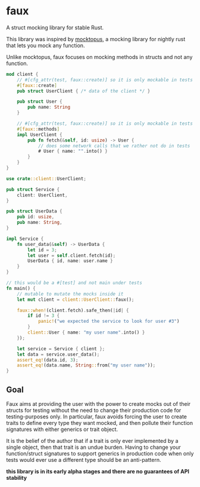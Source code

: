 # faux

A struct mocking library for stable Rust.

This library was inspired by [mocktopus], a mocking library for
nightly rust that lets you mock any function.

Unlike mocktopus, faux focuses on mocking methods in structs and not
any function.

```rust
mod client {
    // #[cfg_attr(test, faux::create)] so it is only mockable in tests
    #[faux::create]
    pub struct UserClient { /* data of the client */ }

    pub struct User {
        pub name: String
    }

    // #[cfg_attr(test, faux::create)] so it is only mockable in tests
    #[faux::methods]
    impl UserClient {
        pub fn fetch(&self, id: usize) -> User {
            // does some network calls that we rather not do in tests
            # User { name: "".into() }
        }
    }
}

use crate::client::UserClient;

pub struct Service {
    client: UserClient,
}

pub struct UserData {
    pub id: usize,
    pub name: String,
}

impl Service {
    fn user_data(&self) -> UserData {
        let id = 3;
        let user = self.client.fetch(id);
        UserData { id, name: user.name }
    }
}

// this would be a #[test] and not main under tests
fn main() {
    // mutable to mutate the mocks inside it
    let mut client = client::UserClient::faux();

    faux::when!(client.fetch).safe_then(|id| {
        if id != 3 {
            panic!("we expected the service to look for user #3")
        }
        client::User { name: "my user name".into() }
    });

    let service = Service { client };
    let data = service.user_data();
    assert_eq!(data.id, 3);
    assert_eq!(data.name, String::from("my user name"));
}
```

## Goal

Faux aims at providing the user with the power to create mocks out of
their structs for testing without the need to change their production
code for testing-purposes only. In particular, faux avoids forcing the
user to create traits to define every type they want mocked, and then
pollute their function signatures with either generics or trait
object.

It is the belief of the author that if a trait is only ever
implemented by a single object, then that trait is an undue
burden. Having to change your function/struct signatures to support
generics in production code when only tests would ever use a different
type should be an anti-pattern.

**this library is in its early alpha stages and there are no guarantees of API stability**

[mocktopus]: https://github.com/CodeSandwich/Mocktopus
